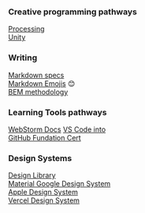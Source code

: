 ### __Creative programming pathways__
[Processing](https://processing.org/) <br>
[Unity](https://learn.unity.com/pathways)

### __Writing__
[Markdown specs](https://docs.github.com/en/get-started/writing-on-github/getting-started-with-writing-and-formatting-on-github/basic-writing-and-formatting-syntax) <br>
[Markdown Emojis](https://gist.github.com/rxaviers/7360908) :blush: <br>
[BEM methodology](https://en.bem.info/methodology/) <br>

### __Learning Tools pathways__
[WebStorm Docs](https://www.jetbrains.com/help/webstorm/meet-webstorm.html)
[VS Code into](https://code.visualstudio.com/docs/getstarted/introvideos#VSCode) <br>
[GitHub Fundation Cert](https://learn.microsoft.com/en-us/collections/o1njfe825p602p) <br>

### __Design Systems__
[Design Library](https://uiverse.io/) <br>
[Material Google Design System](https://m3.material.io/)<br>
[Apple Design System](https://developer.apple.com/design/)<br>
[Vercel Design System](https://basis.vercel.app/typography/)

